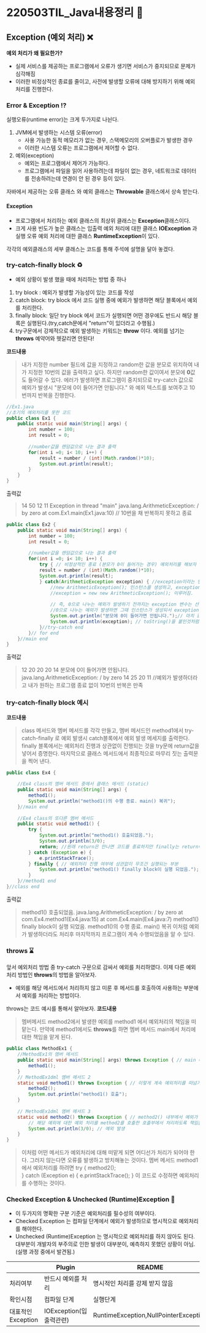 ﻿# 220503TIL_Java내용정리 :memo:
## Exception (예외 처리)  :x:
**예외 처리가 왜 필요한가?**
- 실제 서비스를 제공하는 프로그램에서 오류가 생기면 서비스가 중지되므로 문제가 심각해짐
- 이러한 비정상적인 종료를 줄이고, 사전에 발생할 오류에 대해 방지하기 위해 예외처리를 진행한다.

###  Error & Exception  :interrobang:
실행오류(runtime error)는 크게 두가지로 나뉜다.
1. JVM에서 발생하는 시스템 오류(error)
	- 사용 가능한 동적 메모리가 없는 경우, 스택메모리의 오버플로가 발생한 경우
	- 이러한 시스템 오류는 프로그램에서 제어할 수 없다.
2. 예외(exception)
	- 예외는 프로그램에서 제어가 가능하다. 
	- 프로그램에서 파일을 읽어 사용하려는데 파일이 없는 경우, 네트워크로 데이터를 전송하려는데 연경이 안 된 경우 등이 있다.

자바에서 제공하는 오류 클래스 와  예외 클래스는 **Throwable** 클래스에서 상속 받는다. 
#### Exception
- 프로그램에서 처리하는 예외 클래스의 최상위 클래스는 **Exception**클래스이다.
- 크게 사용 빈도가 높은 클래스는 입출력 예외 처리에 대한 클래스 **IOException** 과 실행 오류 예외 처리에 대한 클래스 **RuntimeException**이 있다. 

각각의 예외클래스의 세부 클래스는 코드를 통해 주석에 설명을 달아 놓겠다.
### try-catch-finally block  :recycle:
- 예외 상황이 발생 했을 때에 처리하는 방법 중 하나
1. try block : 예외가 발생할 가능성이 있는 코드를 작성
2. catch block: try block 에서 코드 실행 중에 예외가 발생하면 해당 블록에서 예외를 처리한다.
3. finally block: 일단 try block 에서 코드가 실행되면 어떤 경우에도 반드시 해당 블록은 실행된다.(try,catch문에서 "return"이 있더라고 수행됨.)
4.  try구문에서 강제적으로 예외 발생하는 키워드는 **throw** 이다. 예외를 넘기는 **throws** 예약어와 헷갈리면 안된다!

**코드내용**
> 내가 지정한 number 필드에 값을 지정하고 random한 값을 분모로 위치하여 내가 지정한 10번의 값을 출력하고 싶다.
> 하지만 random한 값이여서 분모에 **0**값도 들어갈 수 있다.
> 에러가 발생하면 프로그램이 중지되므로 try-catch 값으로 예외가 발생시 "분모에 0이 들어가면 안됩니다." 와 예외 텍스트를 보여주고 10번까지 반복을 진행한다.
```java
//Ex1.java
//초기의 예외처리를 못한 코드
public class Ex1 {
	public static void main(String[] args) {
		int number = 100;
		int result = 0;
		
		//number값을 랜덤값으로 나눈 결과 출력
		for(int i =0; i< 10; i++) {
			result = number / (int)(Math.random()*10);
			System.out.println(result);
		}
	}
}
```
출력값
>14
>50
>12
>11
>Exception in thread "main" java.lang.ArithmeticException: / by zero
>	at com.Ex1.main(Ex1.java:10) // 10번을 채 반복하지 못하고 종료
```java
public class Ex2 {
	public static void main(String[] args) {
		int number = 100;
		int result = 0;
		
		//number값을 랜덤값으로 나눈 결과 출력
		for(int i =0; i< 10; i++) {
			try { // 비정상적인 종료 (분모가 0이 들어가는 경우) 예외처리를 해보자 try
			result = number / (int)(Math.random()*10);
			System.out.println(result);
			} catch(ArithmeticException exception) { //exception이라는 인스턴스는 코드의 실행과정에서 0으로 나누는 예외가 발생하면 그때 
				//new ArithmeticException(); 인스턴스를 생성하고, exception 변수에 초기화.
				//exception = new new ArithmeticException(); 이루어짐.
				
				// 즉, 0으로 나누는 예외가 발생하기 전까지는 exception 변수는 선언만 되어있는 상태인데,
				//0으로 나누는 예외가 발생하면 그때 인스턴스가 생성되서 exception 변수가 초기화됨.
				System.out.println("분모에 0이 들어가면 안됩니다.");// 마치 if문처럼 에러가 발생하면 catch블록으로 이동
				System.out.println(exception); // toString()을 붙인것처럼 예외 텍스트 그대로 나온다.
			}//try-catch end
		}// for end
	}//main end
}
```
출력값
>12
>20
>20
>20
>14
>분모에 0이 들어가면 안됩니다.
>java.lang.ArithmeticException: / by zero 
>14
>25
>20
>11
>//예외가 발생하더라고 내가 원하는 프로그램 종료 없이 10번의 반복은 만족

### **try-catch-finally block 예시**
**코드내용**
> class 메서드와 멤버 메서드를 각각 만들고, 멤버 메서드인 method1에서 try-catch-finally 로 예외 발생시 catch블록에서 예외 발생 메세지를 출력한다.
> finally 블록에서는 예외처리 진행과 상관없이 진행되는 것을 try문에 return값을 넣어서 증명한다.
> 마지막으로 클래스 메서드에서 최종적으로 마무리 짓는 출력문을 찍어 낸다.

```java
public class Ex4 {
	
	//Ex4 class의 멤버 메서드 중에서 클래스 메서드 (static)
	public static void main(String[] args) {
		method1();
		System.out.println("method1()의 수행 종료. main() 복귀");
	}//main end
	
	//Ex4 class의 또다른 멤버 메서드
	public static void method1() {
		try {
			System.out.println("method1() 호출되었음.");
			System.out.println(3/0);
			return; //원래 return은 만나면 코드를 종료하지만 finally는 return이 있어도 실행이 된다.
		} catch (Exception e) {
			e.printStackTrace();
		} finally { // 예외처리 진행 여부에 상관없이 무조건 실행되는 부분
			System.out.println("method1() finally block이 실행 되었음.");
		} 
	}//method1 end
}//class end
```
출력값
>method1() 호출되었음.
>java.lang.ArithmeticException: / by zero
>	at com.Ex4.method1(Ex4.java:15)
>	at com.Ex4.main(Ex4.java:7)
>method1() finally block이 실행 되었음.
>method1()의 수행 종료. main() 복귀
>이처럼 예외가 발생하더라도 처리후 마지막까지 프로그램이 계속 수행되었음을 알 수 있다.

### throws :hourglass:
앞서 예외처리 방법 중 try-catch 구문으로 감싸서 예외를 처리하였다. 이제 다른 예외 처리 방법인 **throws**의 방법을 알아보자.
- 예외를 해당 메서드에서 처리하지 않고 미룬 후 메서드를 호출하여 사용하는 부분에서 예외를 처리하는 방법이다. 

throws는 코드 예시를 통해서 알아보자.
**코드내용**
> 멤버메서드 method2에서  발생한 예외를 method1 에서 예외처리의 책임을 떠맡는다.
> 만약에 method1에서도 **throws**를 하면 멤버 메서드 main에서 처리에 대한 책임을 맡게 된다.
```java
public class MethodEx1 {
	//MethodEx1의 멤버 메서드
	public static void main(String[] args) throws Exception { // main 메서드에 예외를 넘겨 받았다.
		method1();
	}
	// MethodEx1dml 멤버 메서드 2 
	static void method1() throws Exception { // 이렇게 계속 예외처리를 떠넘기면 문법적 예외는 없겠지만 지금 예외에대해 처리가 안됐다. 
		method2();
		System.out.println("method1() 호출");
	}
	
	// MethodEx1dml 멤버 메서드 3
	static void method2() throws Exception { // method2() 내부에서 예외가 발생하면,
		// 해당 예외에 대한 예외 처리를 method2를 호출한 호출부에서 처리하도록 책임을 떠넘김.
		System.out.println(3/0); // 예외 발생
	}
}
```
> 이처럼 어떤 메서드가 예외처리에 대해 떠맡게 되면 어디선가 처리가 되어야 한다. 
> 그러지 않는다면 오류를 발생하고 방치해놓는 것이다.
> 멤버 메서드 method1에서 예외처리를 하려면
>		try {
>			method2();			
>		} catch (Exception e) {
>			e.printStackTrace();
>		}
>이 코드로 수정하면 예외처리를 수행하는 것이다.

### Checked Exception & Unchecked (Runtime)Exception :milky_way:
* 이 두가지의 명확한 구분 기준은 예외처리를 필수성의 여부이다. 
* Checked Exception 는 컴파일 단계에서 예외가 발생하므로 명시적으로 예외처리를 해야한다.
* Unchecked (Runtime)Exception 는 명시적으로 예외처리를 하지 않아도 된다. 대부분이 개발자의 부주의로 인한 발생이 대부분이, 예측하지 못했던 상황이 아님. (실행 과정 중에서 발견됨.)

| | Plugin | README |
|------ | ------ | ------ |
|처리여부 | 반드시 예외를 처리 | 명시적인 처리를 강제 받지 않음|
|확인시점 | 컴파일 단계 | 실행단계 |
|대표적인 Exception | IOException(입출력관련) | RuntimeException,NullPointerException |


